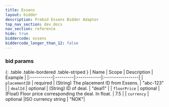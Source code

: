 ```yaml
---
title: Essens
layout: bidder
description: Prebid Essens Bidder Adaptor
top_nav_section: dev_docs
nav_section: reference
hide: true
biddercode: essens
biddercode_longer_than_12: false
---
```


### bid params

{: .table .table-bordered .table-striped }
| Name | Scope | Description | Example |
|:-----------|:---------|:------------|:-----------------|
| `placementID` | required | (String) The placement ID from Essens. | "abc-123" |
| `dealId` | optional | (String) ID of deal. | "deal1" | 
| `floorPrice` | optional | (Float) Floor price corresponding the deal. In float. | 7.5 | 
| `currency` | optional |ISO currency string | "NOK"|
